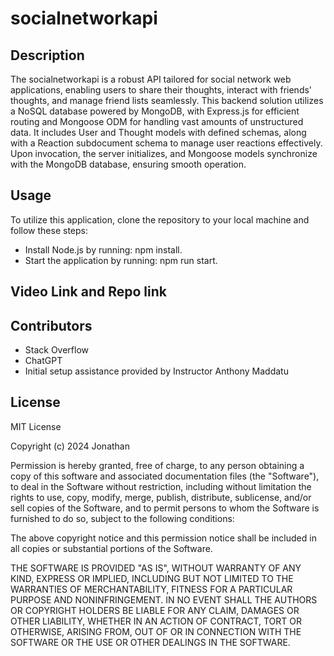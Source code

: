 # socialnetworkapi

## Description
The socialnetworkapi is a robust API tailored for social network web applications, enabling users to share their thoughts, interact with friends' thoughts, and manage friend lists seamlessly. This backend solution utilizes a NoSQL database powered by MongoDB, with Express.js for efficient routing and Mongoose ODM for handling vast amounts of unstructured data. It includes User and Thought models with defined schemas, along with a Reaction subdocument schema to manage user reactions effectively. Upon invocation, the server initializes, and Mongoose models synchronize with the MongoDB database, ensuring smooth operation.

## Usage
To utilize this application, clone the repository to your local machine and follow these steps:

- Install Node.js by running: npm install.
- Start the application by running: npm run start.

## Video Link and Repo link

## Contributors
- Stack Overflow
- ChatGPT
- Initial setup assistance provided by Instructor Anthony Maddatu

## License
MIT License

Copyright (c) 2024 Jonathan

Permission is hereby granted, free of charge, to any person obtaining a copy
of this software and associated documentation files (the "Software"), to deal
in the Software without restriction, including without limitation the rights
to use, copy, modify, merge, publish, distribute, sublicense, and/or sell
copies of the Software, and to permit persons to whom the Software is
furnished to do so, subject to the following conditions:

The above copyright notice and this permission notice shall be included in all
copies or substantial portions of the Software.

THE SOFTWARE IS PROVIDED "AS IS", WITHOUT WARRANTY OF ANY KIND, EXPRESS OR
IMPLIED, INCLUDING BUT NOT LIMITED TO THE WARRANTIES OF MERCHANTABILITY,
FITNESS FOR A PARTICULAR PURPOSE AND NONINFRINGEMENT. IN NO EVENT SHALL THE
AUTHORS OR COPYRIGHT HOLDERS BE LIABLE FOR ANY CLAIM, DAMAGES OR OTHER
LIABILITY, WHETHER IN AN ACTION OF CONTRACT, TORT OR OTHERWISE, ARISING FROM,
OUT OF OR IN CONNECTION WITH THE SOFTWARE OR THE USE OR OTHER DEALINGS IN THE
SOFTWARE.

